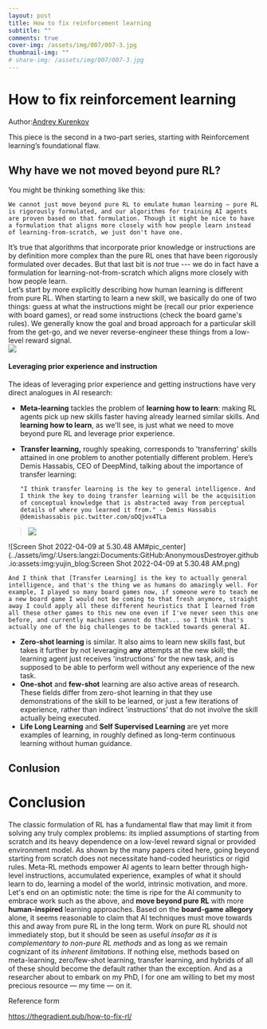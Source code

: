 ```yaml
---
layout: post
title: How to fix reinforcement learning
subtitle: ""
comments: true
cover-img: /assets/img/007/007-3.jpg
thumbnail-img: ""
# share-img: /assets/img/007/007-3.jpg
---
```


# How to fix reinforcement learning

Author:[Andrey Kurenkov](https://thegradient.pub/author/andrey/)  

This piece is the second in a two-part series, starting with Reinforcement learning’s foundational flaw.



## Why have we not moved beyond pure RL?

You might be thinking something like this:

```
We cannot just move beyond pure RL to emulate human learning — pure RL is rigorously formulated, and our algorithms for training AI agents are proven based on that formulation. Though it might be nice to have a formulation that aligns more closely with how people learn instead of learning-from-scratch, we just don't have one.
```

It’s true that algorithms that incorporate prior knowledge or instructions are by definition more complex than the pure RL ones that have been rigorously formulated over decades. But that last bit is *not* true --- we do in fact have a formulation for learning-not-from-scratch which aligns more closely with how people learn.    
Let’s start by more explicitly describing how human learning is different from pure RL. When starting to learn a new skill, we basically do one of two things: guess at what the instructions might be (recall our prior experience with board games), or read some instructions (check the board game's rules). We generally know the goal and broad approach for a particular skill from the get-go, and we never reverse-engineer these things from a low-level reward signal.  
![](https://www.filepicker.io/api/file/PeqgA7XkSzO0xEOUwc7l?policy=eyJoYW5kbGUiOiJQZXFnQTdYa1N6TzB4RU9Vd2M3bCIsImV4cGlyeSI6MTY0OTg1ODU0NywiY2FsbCI6WyJyZWFkIl19&signature=3993331e07e3f151f527e705da6bf5854d2ace2d674946e997e6ee7f382906d2)

#### Leveraging prior experience and instruction

The ideas of leveraging prior experience and getting instructions have very direct analogues in AI research:  

* **Meta-learning** tackles the problem of **learning how to learn**: making RL agents pick up new skills faster having already learned similar skills. And **learning how to learn**, as we'll see, is just what we need to move beyond pure RL and leverage prior experience.

* **Transfer learning,** roughly speaking, corresponds to 'transferring' skills attained in one problem to another potentially different problem. Here’s Demis Hassabis, CEO of DeepMind, talking about the importance of transfer learning:

  ```
  "I think transfer learning is the key to general intelligence. And I think the key to doing transfer learning will be the acquisition of conceptual knowledge that is abstracted away from perceptual details of where you learned it from." - Demis Hassabis @demishassabis pic.twitter.com/oDQjvx4TLa
  ```

> ![]([https://www.filepicker.io/api/file/9aJiI2KMS2q7PbVKfXmr?policy=eyJoYW5kbGUiOiI5YUppSTJLTVMycTdQYlZLZlhtciIsImV4cGlyeSI6MTY0OTg1ODg3OSwiY2FsbCI6WyJyZWFkIl19&signature=6acac16e9449a921519bface67540120b7e9080f5d85165b31b9589bfa3fbc9c]#pic_center)



![Screen Shot 2022-04-09 at 5.30.48 AM#pic_center](../assets/img/:Users:langzi:Documents:GitHub:AnonymousDestroyer.github.io:assets:img:yujin_blog:Screen Shot 2022-04-09 at 5.30.48 AM.png)

```
And I think that [Transfer Learning] is the key to actually general intelligence, and that's the thing we as humans do amazingly well. For example, I played so many board games now, if someone were to teach me a new board game I would not be coming to that fresh anymore, straight away I could apply all these different heuristics that I learned from all these other games to this new one even if I've never seen this one before, and currently machines cannot do that... so I think that's actually one of the big challenges to be tackled towards general AI.
```

* **Zero-shot learning** is similar. It also aims to learn new skills fast, but takes it further by not leveraging **any** attempts at the new skill; the learning agent just receives 'instructions' for the new task, and is supposed to be able to perform well without any experience of the new task.
* **One-shot** and **few-shot** learning are also active areas of research. These fields differ from zero-shot learning in that they use demonstrations of the skill to be learned, or just a few iterations of experience, rather than indirect 'instructions' that do not involve the skill actually being executed.
* **Life Long Learning** and **Self Supervised Learning** are yet more examples of learning, in roughly defined as long-term continuous learning without human guidance.

## Conlusion

# Conclusion

The classic formulation of RL has a fundamental flaw that may limit it from solving any truly complex problems: its implied assumptions of starting from scratch and its heavy dependence on a low-level reward signal or provided environment model. As shown by the many papers cited here, going beyond starting from scratch does not necessitate hand-coded heuristics or rigid rules. Meta-RL methods empower AI agents to learn better through high-level instructions, accumulated experience, examples of what it should learn to do, learning a model of the world, intrinsic motivation, and more.  
Let's end on an optimistic note: the time is ripe for the AI community to embrace work such as the above, and **move beyond pure RL** with more **human-inspired** learning approaches. Based on the **board-game allegory** alone, it seems reasonable to claim that AI techniques must move towards this and away from pure RL in the long term. Work on pure RL should not immediately stop, but it should be seen as useful *insofar as it is complementary to non-pure RL methods* and as long as we remain cognizant of its *inherent limitations*. If nothing else, methods based on meta-learning, zero/few-shot learning, transfer learning, and hybrids of all of these should become the default rather than the exception. And as a researcher about to embark on my PhD, I for one am willing to bet my most precious resource — my time — on it.



Reference form

https://thegradient.pub/how-to-fix-rl/

